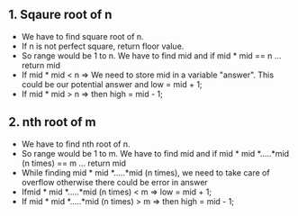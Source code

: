 ##
## 1. Sqaure root of n

- We have to find square root of n.
- If n is not perfect square, return floor value.
- So range would be 1 to n. We have to find mid and if mid * mid == n ... return mid
- If mid * mid < n => We need to store mid in a variable "answer". This could be our potential answer and low = mid + 1;
- If mid * mid > n => then high = mid - 1;



##
## 2. nth root of m

- We have to find nth root of n.
- So range would be 1 to m. We have to find mid and if mid * mid *.....*mid (n times) == m ... return mid
- While finding mid * mid *.....*mid (n times), we need to take care of overflow otherwise there could be error in answer
- Ifmid * mid *.....*mid (n times) < m => low = mid + 1;
- If mid * mid *.....*mid (n times) > m => then high = mid - 1;
